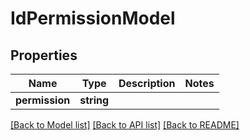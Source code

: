 # IdPermissionModel

## Properties
Name | Type | Description | Notes
------------ | ------------- | ------------- | -------------
**permission** | **string** |  | 

[[Back to Model list]](../README.md#documentation-for-models) [[Back to API list]](../README.md#documentation-for-api-endpoints) [[Back to README]](../README.md)


